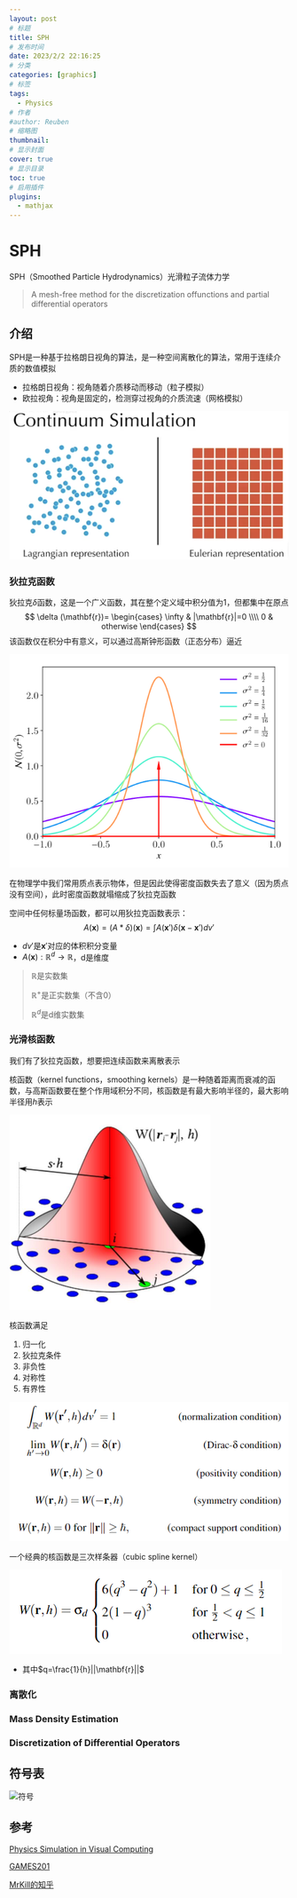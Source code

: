 ```yaml
---
layout: post
# 标题
title: SPH  
# 发布时间
date: 2023/2/2 22:16:25  
# 分类
categories: [graphics] 
# 标签
tags:
  - Physics
# 作者
#author: Reuben
# 缩略图
thumbnail: 
# 显示封面
cover: true
# 显示目录
toc: true
# 启用插件
plugins:
  - mathjax
---
```


# SPH

SPH（Smoothed Particle Hydrodynamics）光滑粒子流体力学

> A mesh-free method for the discretization offunctions and partial differential operators

## 介绍

SPH是一种基于拉格朗日视角的算法，是一种空间离散化的算法，常用于连续介质的数值模拟

- 拉格朗日视角：视角随着介质移动而移动（粒子模拟）
- 欧拉视角：视角是固定的，检测穿过视角的介质流速（网格模拟）

![拉格朗日](../../images/拉格朗日.png)

### 狄拉克函数

狄拉克$\delta$函数，这是一个广义函数，其在整个定义域中积分值为1，但都集中在原点
$$
\delta (\mathbf{r})= \begin{cases}
\infty & |\mathbf{r}|=0 \\\\
0 & otherwise
\end{cases}
$$
该函数仅在积分中有意义，可以通过高斯钟形函数（正态分布）逼近

![高斯钟形](../../images/高斯钟形.png)

在物理学中我们常用质点表示物体，但是因此使得密度函数失去了意义（因为质点没有空间），此时密度函数就塌缩成了狄拉克函数

空间中任何标量场函数，都可以用狄拉克函数表示：
$$
A(\mathbf{x})=(A*\delta)(\mathbf{x})=\int A(\mathbf{x}')\delta (\mathbf{x}-\mathbf{x}')dv'
$$

- $dv'$是$\mathbf{x}'$对应的体积积分变量
- $A(\mathbf{x}): \mathbb{R}^d \rightarrow \mathbb{R}$，d是维度

> $\mathbb{R}$是实数集
>
> $\mathbb{R}^+$是正实数集（不含0）
>
> $\mathbb{R}^d$是d维实数集

### 光滑核函数

我们有了狄拉克函数，想要把连续函数来离散表示

核函数（kernel functions，smoothing kernels）是一种随着距离而衰减的函数，与高斯函数要在整个作用域积分不同，核函数是有最大影响半径的，最大影响半径用$h$表示

<img src="../../images/核函数.png" alt="核函数" style="zoom:50%;" />

核函数满足

1. 归一化
2. 狄拉克条件
3. 非负性
4. 对称性
5. 有界性

![核函数性质](../../images/核函数性质.png)

一个经典的核函数是三次样条器（cubic spline kernel）

![三次样条器](../../images/三次样条器.png)

- 其中$q=\frac{1}{h}||\mathbf{r}||$

### 离散化



### Mass Density Estimation

###  Discretization of Differential Operators

## 符号表

![符号](../../images/符号.png)

## 参考

[Physics Simulation in Visual Computing](https://interactivecomputergraphics.github.io/physics-simulation/)

[GAMES201](https://www.bilibili.com/video/BV1ZK411H7Hc)

[MrKill的知乎](https://zhuanlan.zhihu.com/p/426566636)
